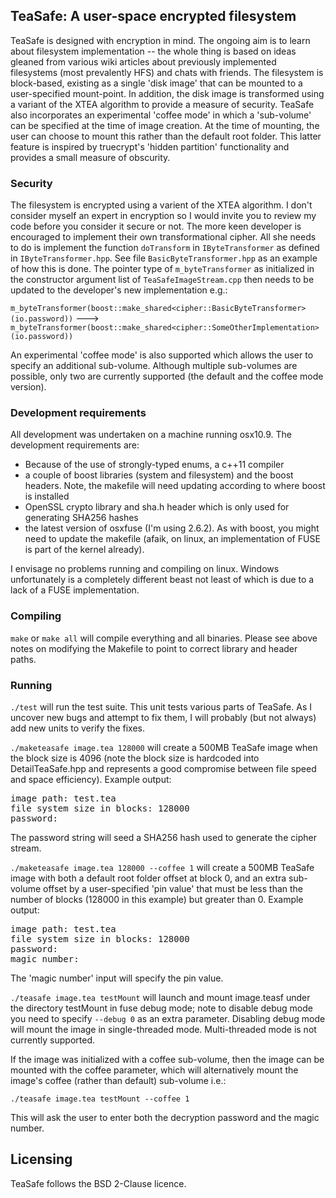 TeaSafe: A user-space encrypted filesystem
------------------------------------------

TeaSafe is designed with encryption in mind. The ongoing aim is to learn about 
filesystem implementation -- the whole thing is based on ideas gleaned from various wiki 
articles about previously implemented filesystems (most prevalently HFS) and chats with friends.
The filesystem is block-based, existing as a single 'disk image'
that can be mounted to a user-specified mount-point. In addition, the disk image 
is transformed using a variant of the XTEA algorithm to provide a measure of security.
TeaSafe also incorporates an experimental
'coffee mode' in which a 'sub-volume' can be specified at the time
of image creation. At the time of mounting, the user can choose to mount this
rather than the default root folder. This latter feature is inspired by truecrypt's 
'hidden partition' functionality and provides a small measure of obscurity.

### Security

The filesystem is encrypted using a varient of the XTEA algorithm. 
I don't consider myself an expert in encryption so I would invite you to
review my code before you consider it secure or not.
The more keen developer is encouraged to implement their own transformational cipher. All she 
needs to do is implement the function `doTransform` in `IByteTransformer` as defined in `IByteTransformer.hpp`.
See file `BasicByteTransformer.hpp` as an example of how this is done. The pointer type of `m_byteTransformer`
as initialized in the constructor argument list of `TeaSafeImageStream.cpp` then needs to be updated to
the developer's new implementation e.g.:

`m_byteTransformer(boost::make_shared<cipher::BasicByteTransformer>(io.password))` --->
`m_byteTransformer(boost::make_shared<cipher::SomeOtherImplementation>(io.password))`

An experimental 'coffee mode' is also supported which allows the user to specify
an additional sub-volume. Although multiple sub-volumes are possible, only two 
are currently supported (the default and the coffee mode version).

### Development requirements

All development was undertaken on a machine running osx10.9.
The development requirements are:

- Because of the use of strongly-typed enums, a c++11 compiler 
- a couple of boost libraries (system and filesystem) and the boost headers. Note, the makefile will need 
updating according to where boost is installed
- OpenSSL crypto library and sha.h header which is only used for generating SHA256 hashes
- the latest version of osxfuse (I'm using 2.6.2). As with boost, you might need to update the makefile
(afaik, on linux, an implementation of FUSE is part of the kernel already).

I envisage no problems running and compiling on linux. Windows unfortunately is a completely different beast
not least of which is due to a lack of a FUSE implementation.

### Compiling

`make` or `make all` will compile everything and all binaries. Please see above notes
on modifying the Makefile to point to correct library and header paths.

### Running

`./test` will run the test suite. This unit tests various parts of TeaSafe. As I uncover
new bugs and attempt to fix them, I will probably (but not always) add new units to verify the fixes.

`./maketeasafe image.tea 128000` will create a 500MB TeaSafe image when the block
size is 4096 (note the block size is hardcoded into DetailTeaSafe.hpp and represents
a good compromise between file speed and space efficiency). Example output:

<pre>
image path: test.tea
file system size in blocks: 128000
password:
</pre>

The password string will seed a SHA256 hash used to generate the
cipher stream.

`./maketeasafe image.tea 128000 --coffee 1` will create a 500MB TeaSafe image with
both a default root folder offset at block 0, and an extra sub-volume offset by a user-specified
'pin value' that must be less than the number of blocks (128000 in this example)
but greater than 0. Example output:

<pre>
image path: test.tea
file system size in blocks: 128000
password:
magic number:
</pre>

The 'magic number' input will specify the pin value.

`./teasafe image.tea testMount` will launch and mount image.teasf under 
the directory testMount in fuse debug mode; note to disable debug
mode you need to specify `--debug 0` as an extra parameter. Disabling
debug mode will mount the image in single-threaded mode. Multi-threaded mode
is not currently supported.

If the image was initialized with a coffee sub-volume, then the image can be mounted
with the coffee parameter, which will alternatively mount the image's coffee 
(rather than default) sub-volume i.e.:

`./teasafe image.tea testMount --coffee 1`

This will ask the user to enter both the decryption password and the magic number.

Licensing
---------

TeaSafe follows the BSD 2-Clause licence. 
